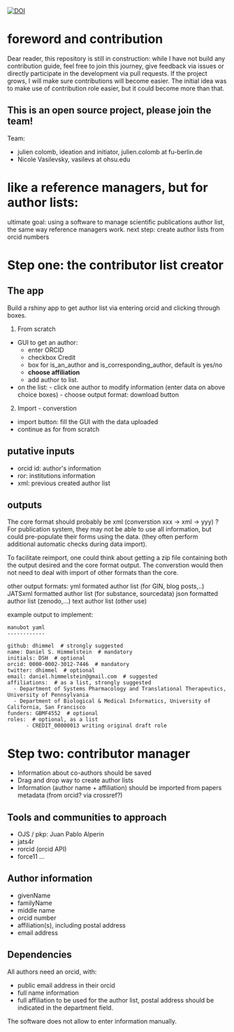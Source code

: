 [![DOI](https://zenodo.org/badge/211304521.svg)](https://zenodo.org/badge/latestdoi/211304521)

# foreword and contribution

Dear reader, this repository is still in construction: while I have not build any contribution guide, feel free to join this journey, give feedback via issues or directly participate in the development via pull requests. If the project grows, I will make sure contributions will become easier. The initial idea was to make use of contribution role easier, but it could become more than that.

## This is an open source project, please join the team!

Team:
- julien colomb, ideation and initiator, julien.colomb at fu-berlin.de
- Nicole Vasilevsky, vasilevs at ohsu.edu




# like a reference managers, but for author lists:

ultimate goal: using a software to manage scientific publications author list, the same way reference managers work.
next step: create author lists from orcid numbers


# Step one: the contributor list creator


## The app


Build a rshiny app to get author list via entering orcid and clicking through boxes.

1. From scratch

- GUI to get an author:
    - enter ORCID
    - checkbox Credit
    - box for is_an_author and is_corresponding_author, default is yes/no
    - **choose affiliation**
    - add author to list.
- on the list:
        - click one author to modify information (enter data on above choice boxes)
        - choose output format: download button

2. Import - converstion

- import button: fill the GUI with the data uploaded
- continue as for from scratch


## putative inputs

- orcid id: author's information
- ror: institutions information
- xml: previous created author list

## outputs

The core format should probably be xml (converstion xxx -> xml -> yyy) ?
For publication system, they may not be able to use all information, but could pre-populate their forms using the data. (they often perform additional automatic checks during data import).

To facilitate reimport, one could think about getting a zip file containing both the output desired and the core format output. The converstion would then not need to deal with import of other formats than the core.


other output formats:
yml formated author list (for GIN, blog posts,..)
JATSxml formatted author list (for substance, sourcedata)
json formatted author list (zenodo,...)
text author list (other use)

example output to implement:

``` 
manubot yaml
------------

github: dhimmel  # strongly suggested
name: Daniel S. Himmelstein  # mandatory
initials: DSH  # optional
orcid: 0000-0002-3012-7446  # mandatory
twitter: dhimmel  # optional
email: daniel.himmelstein@gmail.com  # suggested
affiliations:  # as a list, strongly suggested
  - Department of Systems Pharmacology and Translational Therapeutics, University of Pennsylvania
  - Department of Biological & Medical Informatics, University of California, San Francisco
funders: GBMF4552  # optional
roles:  # optional, as a list
      - CREDIT_00000013 writing original draft role
```
# Step two: contributor manager

- Information about co-authors should be saved
- Drag and drop way to create author lists
- Information (author name + affiliation) should be imported from papers metadata (from orcid? via crossref?)


## Tools and communities to approach

- OJS / pkp: Juan Pablo Alperin
- jats4r
- rorcid (orcid API)
- force11
...

## Author information

- givenName
- familyName
- middle name
- orcid number
- affiliation(s), including postal address
- email address

## Dependencies

All authors need an orcid, with:
 - public email address in their orcid
 - full name information
 - full affiliation to be used for the author list, postal address should be indicated in the department field.
 
 The software does not allow to enter information manually.
